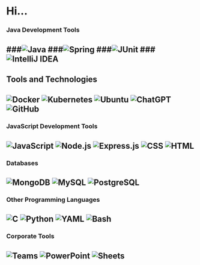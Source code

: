 # Hi<span class="dots">...</span>


### Java Development Tools
###![Java](https://img.shields.io/badge/Java-%23ED8B00.svg?style=for-the-badge&logo=java&logoColor=white)
###![Spring](https://img.shields.io/badge/Spring-%236DB33F.svg?style=for-the-badge&logo=spring&logoColor=white)
###![JUnit](https://img.shields.io/badge/JUnit-%23A5DF00.svg?style=for-the-badge&logo=junit5&logoColor=white) 
###![IntelliJ IDEA](https://img.shields.io/badge/IntelliJIDEA-%23000000.svg?style=for-the-badge&logo=intellij-idea&logoColor=white)
---
## Tools and Technologies
![Docker](https://img.shields.io/badge/Docker-%232496ED.svg?style=for-the-badge&logo=docker&logoColor=white)
![Kubernetes](https://img.shields.io/badge/Kubernetes-%23326CE5.svg?style=for-the-badge&logo=kubernetes&logoColor=white)
![Ubuntu](https://img.shields.io/badge/Ubuntu-%23E95420.svg?style=for-the-badge&logo=ubuntu&logoColor=white)
![ChatGPT](https://img.shields.io/badge/ChatGPT-%231A202C.svg?style=for-the-badge&logo=openai&logoColor=white)
![GitHub](https://img.shields.io/badge/GitHub-%23181717.svg?style=for-the-badge&logo=github&logoColor=white)
---

### JavaScript Development Tools
![JavaScript](https://img.shields.io/badge/JavaScript-%23F7DF1E.svg?style=for-the-badge&logo=javascript&logoColor=black)
![Node.js](https://img.shields.io/badge/Node.js-%23339933.svg?style=for-the-badge&logo=node.js&logoColor=white)
![Express.js](https://img.shields.io/badge/express.js-%23404d59.svg?style=for-the-badge&logo=express&logoColor=%2361DAFB)
![CSS](https://img.shields.io/badge/CSS-%231572B6.svg?style=for-the-badge&logo=css3&logoColor=white)
![HTML](https://img.shields.io/badge/HTML-%23E34F26.svg?style=for-the-badge&logo=html5&logoColor=white)
---
### Databases

![MongoDB](https://img.shields.io/badge/MongoDB-%2347A248.svg?style=for-the-badge&logo=mongodb&logoColor=white)
![MySQL](https://img.shields.io/badge/MySQL-%234479A1.svg?style=for-the-badge&logo=mysql&logoColor=white)
![PostgreSQL](https://img.shields.io/badge/PostgreSQL-%23336791.svg?style=for-the-badge&logo=postgresql&logoColor=white)
---

### Other Programming Languages
![C](https://img.shields.io/badge/C-%2300599C.svg?style=for-the-badge&logo=c&logoColor=white)
![Python](https://img.shields.io/badge/Python-%233776AB.svg?style=for-the-badge&logo=python&logoColor=white)
![YAML](https://img.shields.io/badge/yaml-%23ffffff.svg?style=for-the-badge&logo=yaml&logoColor=151515)
![Bash](https://img.shields.io/badge/bash-%23121011.svg?style=for-the-badge&logo=gnu-bash&logoColor=white)
---

### Corporate Tools
![Teams](https://img.shields.io/badge/Microsoft%20Teams-%230078D4.svg?style=for-the-badge&logo=microsoft-teams&logoColor=white)
![PowerPoint](https://img.shields.io/badge/PowerPoint-%23B7472A.svg?style=for-the-badge&logo=microsoft-powerpoint&logoColor=white)
![Sheets](https://img.shields.io/badge/Google%20Sheets-%2300A652.svg?style=for-the-badge&logo=google-sheets&logoColor=white)
---



